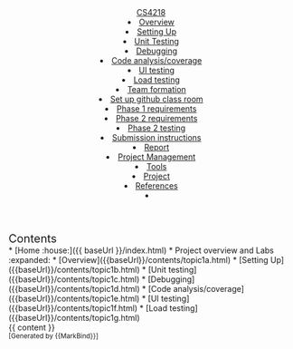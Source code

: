 <head-bottom>
  <link rel="stylesheet" href="{{baseUrl}}/stylesheets/main.css">
</head-bottom>

<header sticky>
  <navbar type="dark">
    <a slot="brand" href="{{baseUrl}}/index.html" title="Home" class="navbar-brand">CS4218</a>
    <dropdown header="Project overview and Labs" class="nav-link">
      <li><a href="{{baseUrl}}/contents/topic1a.html" class="dropdown-item">Overview</a></li>
      <li><a href="{{baseUrl}}/contents/topic1b.html" class="dropdown-item">Setting Up</a></li>
      <li><a href="{{baseUrl}}/contents/topic1c.html" class="dropdown-item">Unit Testing</a></li>
      <li><a href="{{baseUrl}}/contents/topic1d.html" class="dropdown-item">Debugging</a></li>
      <li><a href="{{baseUrl}}/contents/topic1e.html" class="dropdown-item">Code analysis/coverage</a></li>
      <li><a href="{{baseUrl}}/contents/topic1f.html" class="dropdown-item">UI testing</a></li>
      <li><a href="{{baseUrl}}/contents/topic1g.html" class="dropdown-item">Load testing</a></li>
    </dropdown>
    <dropdown header="Project Requirements" class="nav-link">
      <li><a href="{{baseUrl}}/contents/topic2a.html" class="dropdown-item">Team formation</a></li>
      <li><a href="{{baseUrl}}/contents/topic2b.html" class="dropdown-item">Set up github class room</a></li>
      <li><a href="{{baseUrl}}/contents/topic2c.html" class="dropdown-item">Phase 1 requirements</a></li>
      <li><a href="{{baseUrl}}/contents/topic2d.html" class="dropdown-item">Phase 2 requirements</a></li>
      <li><a href="{{baseUrl}}/contents/topic2e.html" class="dropdown-item">Phase 2 testing</a></li>
      <li><a href="{{baseUrl}}/contents/topic2f.html" class="dropdown-item">Submission instructions</a></li>
      <li><a href="{{baseUrl}}/contents/topic2g.html" class="dropdown-item">Report</a></li>
    </dropdown>
    <li><a href="{{baseUrl}}/contents/topic3.html" class="nav-link">Project Management</a></li>
    <dropdown header="FAQ" class="nav-link">
      <li><a href="{{baseUrl}}/contents/topic4a.html" class="dropdown-item">Tools</a></li>
      <li><a href="{{baseUrl}}/contents/topic4b.html" class="dropdown-item">Project</a></li>
    </dropdown>  
    <li><a href="{{baseUrl}}/contents/topic5.html" class="nav-link">References</a></li>
    <li slot="right">
      <form class="navbar-form">
        <searchbar :data="searchData" placeholder="Search" :on-hit="searchCallback" menu-align-right></searchbar>
      </form>
    </li>
  </navbar>
</header>

<div id="flex-body">
  <nav id="site-nav">
    <div class="site-nav-top">
      <div class="fw-bold mb-2" style="font-size: 1.25rem;">Contents</div>
    </div>
    <div class="nav-component slim-scroll">
      <site-nav>
* [Home :house:]({{ baseUrl }}/index.html)
* Project overview and Labs :expanded: 
  * [Overview]({{baseUrl}}/contents/topic1a.html)
  * [Setting Up]({{baseUrl}}/contents/topic1b.html)
  * [Unit testing]({{baseUrl}}/contents/topic1c.html)
  * [Debugging]({{baseUrl}}/contents/topic1d.html)
  * [Code analysis/coverage]({{baseUrl}}/contents/topic1e.html)
  * [UI testing]({{baseUrl}}/contents/topic1f.html)
  * [Load testing]({{baseUrl}}/contents/topic1g.html)
<!-- * Project Requirements :expanded: 
  * [Team formation]({{baseUrl}}/contents/topic2a.html)
  * [Set up github class room]({{baseUrl}}/contents/topic2b.html)
  * [Phase 1 requirements]({{baseUrl}}/contents/topic2c.html)
  * [Phase 2 requirements]({{baseUrl}}/contents/topic2d.html)
  * [Phase 2 testing]({{baseUrl}}/contents/topic2e.html)
  * [Submission instructions]({{baseUrl}}/contents/topic2f.html)
  * [Report]({{baseUrl}}/contents/topic2g.html)
* [Project Management]({{baseUrl}}/contents/topic3.html)
* FAQ :expanded: 
  * [Tools]({{baseUrl}}/contents/topic4a.html)
  * [Project]({{baseUrl}}/contents/topic4b.html)
* [References]({{baseUrl}}/contents/topic5.html)   -->
      </site-nav>
    </div>
  </nav>
  <div id="content-wrapper">
    <breadcrumb />
    {{ content }}
  </div>
  <nav id="page-nav">
    <div class="nav-component slim-scroll">
      <page-nav />
    </div>
  </nav>
  <scroll-top-button></scroll-top-button>
</div>

<footer>
  <!-- Support MarkBind by including a link to us on your landing page! -->
  <div class="text-center">
    <small>[Generated by {{MarkBind}}]</small>
  </div>
</footer>
